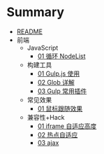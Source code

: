 # Summary

- [README](README.md)
- 前端
  - JavaScript
    - [01 循环 NodeList](前端/JavaScript/01-循环-NodeList.md)
  - 构建工具
    - [01 Gulp.js 使用](前端/构建工具/01-Gulp.js-使用.md)
    - [02 Glob 详解](前端/构建工具/02-Glob-详解.md)
    - [03 Gulp 常用插件](前端/构建工具/03-Gulp-常用插件.md)
  - 常见效果
    - [01 鼠标跟随效果](前端/常见效果/01-鼠标跟随效果.md)
  - 兼容性+Hack
    - [01 iframe 自适应高度](前端/兼容性+Hack/01-iframe-自适应高度.md)
    - [02 热点自适应](前端/兼容性+Hack/02-热点自适应.md)
    - [03 ajax](前端/兼容性+Hack/03-ajax-上传文件.md)
